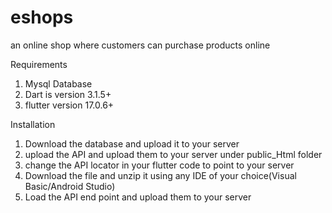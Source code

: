 # eshops
an online shop where customers can purchase products online


Requirements
1. Mysql Database 
2. Dart is version 3.1.5+
3. flutter version 17.0.6+

Installation
1. Download the database and upload it to your server
2. upload the API and upload them to your server under public_Html folder
3. change the API locator in your flutter code to point to your server
4. Download the file and unzip it using any IDE of your choice(Visual Basic/Android Studio)
5. Load the API end point and upload them to your server





